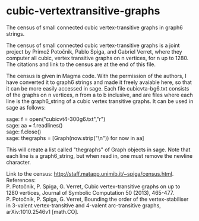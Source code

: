 # cubic-vertextransitive-graphs
The census of small connected cubic vertex-transitive graphs in graph6 strings. 

The census of small connected cubic vertex-transitive graphs is a joint project by Primož Potočnik, Pablo Spiga, and Gabriel Verret, where they computer all cubic, vertex transitive graphs on n vertices, for n up to 1280. The citations and link to the census are at the end of this file.

The census is given in Magma code. With the permission of the authors, I have converted it to graph6 strings and made it freely avaiable here, so that it can be more easily accessed in sage. Each file cubicvta-bg6.txt consists of the graphs on n vertices, n from a to b inclusive, and are files where each line is the graph6_string of a cubic vertex transitive graphs. It can be used in sage as follows:

sage: f = open("cubicvt4-300g6.txt","r")  
sage: aa = f.readlines()  
sage: f.close()  
sage: thegraphs = [Graph(now.strip("\n")) for now in aa]  

This will create a list called "thegraphs" of Graph objects in sage. Note that each line is a graph6_string, but when read in, one must remove the newline character.



Link to the census: <http://staff.matapp.unimib.it/~spiga/census.html>.  
References:  
P. Potočnik, P. Spiga, G. Verret, Cubic vertex-transitive graphs on up to 1280 vertices, Journal of Symbolic Computation 50 (2013), 465-477.   
P. Potočnik, P. Spiga, G. Verret, Bounding the order of the vertex-stabiliser in 3-valent vertex-transitive and 4-valent arc-transitive graphs, arXiv:1010.2546v1 [math.CO].  
